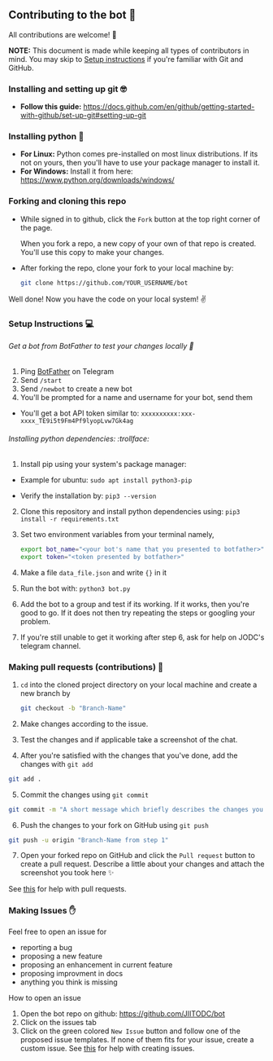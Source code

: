 ## Contributing to the bot :rocket:
All contributions are welcome! :hugs:

**NOTE:** This document is made while keeping all types of contributors in mind. You may skip to [Setup instructions](#Setup-instructions)
if you're familiar with Git and GitHub.

### Installing and setting up git :nerd_face:
- **Follow this guide:** https://docs.github.com/en/github/getting-started-with-github/set-up-git#setting-up-git

### Installing python :snake:
- **For Linux:** Python comes pre-installed on most linux distributions. If its not on yours, then you'll have to use your package manager to install it.
- **For Windows:** Install it from here: https://www.python.org/downloads/windows/

### Forking and cloning this repo
- While signed in to github, click the `Fork` button at the top right corner of the page.

  When you fork a repo, a new copy of your own of that repo is created. You'll use this copy to make your changes.

- After forking the repo, clone your fork to your local machine by:
  ```bash
  git clone https://github.com/YOUR_USERNAME/bot
  ```

Well done! Now you have the code on your local system! :v:

### Setup Instructions :computer:

###### Get a bot from BotFather to test your changes locally  :robot:
1. Ping [BotFather](https://t.me/botfather) on Telegram
2. Send `/start`
3. Send `/newbot` to create a new bot
4. You'll be prompted for a name and username for your bot, send them
* You'll get a bot API token similar to: `xxxxxxxxxx:xxx-xxxx_TE9i5t9Fm4Pf9lyopLvw7Gk4ag`

###### Installing python dependencies: :trollface:
1. Install pip using your system's package manager:
  - Example for ubuntu: 
    `sudo apt install python3-pip`
  
  - Verify the installation by: 
    `pip3 --version`
  
2. Clone this repository and install python dependencies using: 
`pip3 install -r requirements.txt`

3. Set two environment variables from your terminal namely, 
   ```bash
   export bot_name="<your bot's name that you presented to botfather>"
   export token="<token presented by botfather>"
   ```
   
4. Make a file `data_file.json` and write `{}` in it
5. Run the bot with:
`python3 bot.py`

6. Add the bot to a group and test if its working. If it works, then you're good to go. If it does not then try repeating the steps or googling your problem.
7. If you're still unable to get it working after step 6, ask for help on JODC's telegram channel.

### Making pull requests (contributions) :cake:
1. `cd` into the cloned project directory on your local machine and create a new branch by
    ```bash
    git checkout -b "Branch-Name"
    ```
  
2. Make changes according to the issue.
3. Test the changes and if applicable take a screenshot of the chat.
4. After you're satisfied with the changes that you've done, add the changes with `git add`
  ```bash
  git add .
  ```
  
5. Commit the changes using `git commit`
  ```bash
  git commit -m "A short message which briefly describes the changes you made"
  ```
  
6. Push the changes to your fork on GitHub using `git push`
  ```bash
  git push -u origin "Branch-Name from step 1"
  ```
  
7. Open your forked repo on GitHub and click the `Pull request` button to create a pull request. Describe a little about your changes and attach the 
screenshot you took here :sparkles:

See [this](https://docs.github.com/en/free-pro-team@latest/github/collaborating-with-issues-and-pull-requests/creating-a-pull-request) for help with pull requests.

### Making Issues :hand:
Feel free to open an issue for
- reporting a bug
- proposing a new feature
- proposing an enhancement in current feature
- proposing improvment in docs
- anything you think is missing

How to open an issue
1. Open the bot repo on github: https://github.com/JIITODC/bot
2. Click on the issues tab 
3. Click on the green colored `New Issue` button and follow one of the proposed issue templates. If none of them fits for your issue, create a custom issue.
See [this](https://docs.github.com/en/free-pro-team@latest/github/managing-your-work-on-github/creating-an-issue) for help with creating issues.
